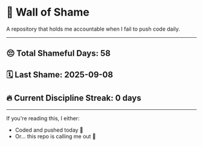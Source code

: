 # 🧱 Wall of Shame

A repository that holds me accountable when I fail to push code daily.

---

## 😔 Total Shameful Days: **58**
## 🗓️ Last Shame: **2025-09-08**
## 🔥 Current Discipline Streak: **0 days**

---

If you're reading this, I either:
- Coded and pushed today 💪
- Or... this repo is calling me out 😤
